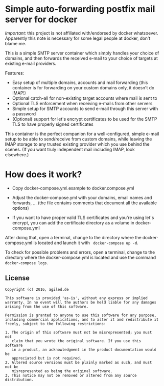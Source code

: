 
# Simple auto-forwarding postfix mail server for docker

*Important:* this project is not affiliated with/endorsed by docker
whatsoever. Apparently this note is necessary for some legal people at
docker, don't blame me.

This is a simple SMTP server container which simply handles your choice of
domains, and then forwards the received e-mail to your choice of targets at
existing e-mail providers.

Features:
- Easy setup of multiple domains, accounts and mail forwarding (this container
  is for forwarding on your custom domains only, it doesn't do IMAP!)
- Optional catch-all for non-existing target accounts where mail is sent to
- Optional TLS enforcement when receiving e-mails from other servers
- Simple setup for SMTP accounts to send e-mail through this server with
  a password
- (Optional) support for let's encrypt certificates to be used for the SMTP TLS
  to have properly signed certificates

This container is the perfect companion for a well-configured, simple e-mail
setup to be able to send/receive from custom domains, while leaving the IMAP
storage to any trusted existing provider which you use behind the scenes.
(If you want truly independent mail including IMAP, look elsewhere.)

# How does it work?

- Copy docker-compose.yml.example to docker.compose.yml

- Adjust the docker-compose.yml with your domains, email names and forwards,
  ... (the file contains comments that document all the available options)

- If you want to have proper valid TLS certificates and you're using let's
  encrypt, you can add the certificate directory as a volume in
  docker-compose.yml

After doing that, open a terminal, change to the directory where the
docker-compose.yml is located and launch it with ``` docker-compose up -d```.

To check for possible problems and errors, open a terminal, change to the
directory where the docker-compose.yml is located and use the command
``` docker-compose logs```.

## License

```
Copyright (c) 2016, agiled.de

This software is provided 'as-is', without any express or implied
warranty. In no event will the authors be held liable for any damages
arising from the use of this software.

Permission is granted to anyone to use this software for any purpose,
including commercial applications, and to alter it and redistribute it
freely, subject to the following restrictions:

1. The origin of this software must not be misrepresented; you must not
   claim that you wrote the original software. If you use this software
   in a product, an acknowledgment in the product documentation would be
   appreciated but is not required.
2. Altered source versions must be plainly marked as such, and must not be
   misrepresented as being the original software.
3. This notice may not be removed or altered from any source distribution.
```

